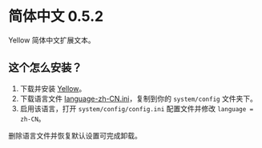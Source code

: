 简体中文 0.5.2
============
Yellow 简体中文扩展文本。

这个怎么安装？
-----------
1. 下载并安装 [Yellow](https://github.com/datenstrom/yellow/)。  
2. 下载语言文件 [language-zh-CN.ini](language-zh-CN.ini?raw=true)，复制到你的 `system/config` 文件夹下。  
3. 启用该语言，打开 `system/config/config.ini` 配置文件并修改 `language = zh-CN`。

删除语言文件并恢复默认设置可完成卸载。
